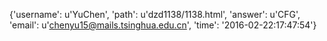 {'username': u'YuChen', 'path': u'dzd1138/1138.html', 'answer': u'CFG', 'email': u'chenyu15@mails.tsinghua.edu.cn', 'time': '2016-02-22:17:47:54'}